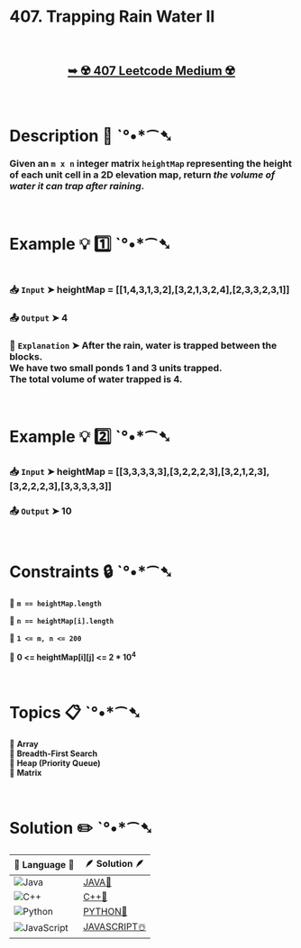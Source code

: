 # 407. Trapping Rain Water II

</br>

<h2 align="center"> 

<a href="https://leetcode.com/problems/trapping-rain-water-ii/description/?envType=daily-question&envId=2025-01-19"><strong>➥ ☢️ 407 Leetcode Medium ☢️ </strong></a>
</h2>

</br>

# Description 📜 ˋ°•*⁀➷

### Given an `m x n` integer matrix `heightMap` representing the height of each unit cell in a 2D elevation map, return *the volume of water it can trap after raining*.

</br>

# Example 💡 1️⃣ ˋ°•*⁀➷

<img src="" width="" height=""/>

  ### 📥 `Input`  ➤  heightMap = [[1,4,3,1,3,2],[3,2,1,3,2,4],[2,3,3,2,3,1]]

  ### 📤 `Output`  ➤ 4

  ### 🔦 `Explanation`  ➤  After the rain, water is trapped between the blocks.</br> We have two small ponds 1 and 3 units trapped.</br> The total volume of water trapped is 4.

</br>

# Example 💡 2️⃣ ˋ°•*⁀➷

  ### 📥 `Input` ➤ heightMap = [[3,3,3,3,3],[3,2,2,2,3],[3,2,1,2,3],[3,2,2,2,3],[3,3,3,3,3]]

  ### 📤 `Output`  ➤ 10

</br>

# Constraints 🔒 ˋ°•*⁀➷

🔹 **`m == heightMap.length`** </br>

🔹 **`n == heightMap[i].length`** </br>

🔹 **`1 <= m, n <= 200`** </br>

🔹 **0 <= heightMap[i][j] <= 2 * 10<sup>4</sup>** </br>

</br>

# Topics 📋 ˋ°•*⁀➷

🔸 **Array**  </br>
🔸 **Breadth-First Search**  </br>
🔸 **Heap (Priority Queue)**  </br>
🔸 **Matrix**  </br>

</br>

# Solution ✏️ ˋ°•*⁀➷

| 📒 Language 📒  | 🪶 Solution 🪶 |
| ------------- | ------------- |
|  ![Java](https://img.shields.io/badge/java-%23ED8B00.svg?style=for-the-badge&logo=openjdk&logoColor=white)  | [JAVA🍁]() |
|  ![C++](https://img.shields.io/badge/c++-%2300599C.svg?style=for-the-badge&logo=c%2B%2B&logoColor=white)  | [C++🎲]()  |
|  ![Python](https://img.shields.io/badge/python-3670A0?style=for-the-badge&logo=python&logoColor=ffdd54)    | [PYTHON🍰]() |
| ![JavaScript](https://img.shields.io/badge/javascript-%23323330.svg?style=for-the-badge&logo=javascript&logoColor=%23F7DF1E)   | [JAVASCRIPT☃️]() |

